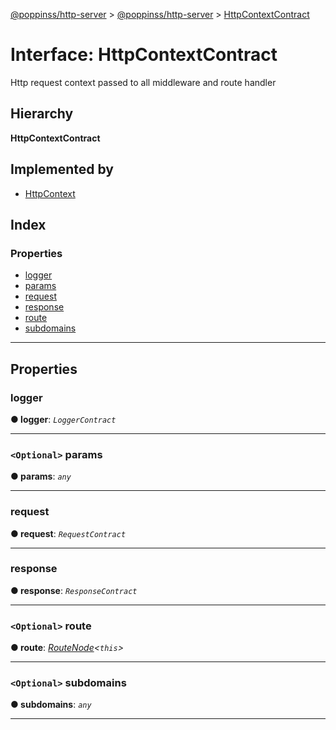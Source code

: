 [@poppinss/http-server](../README.md) > [@poppinss/http-server](../modules/_poppinss_http_server.md) > [HttpContextContract](../interfaces/_poppinss_http_server.httpcontextcontract.md)

# Interface: HttpContextContract

Http request context passed to all middleware and route handler

## Hierarchy

**HttpContextContract**

## Implemented by

* [HttpContext](../classes/_poppinss_http_server.httpcontext.md)

## Index

### Properties

* [logger](_poppinss_http_server.httpcontextcontract.md#logger)
* [params](_poppinss_http_server.httpcontextcontract.md#params)
* [request](_poppinss_http_server.httpcontextcontract.md#request)
* [response](_poppinss_http_server.httpcontextcontract.md#response)
* [route](_poppinss_http_server.httpcontextcontract.md#route)
* [subdomains](_poppinss_http_server.httpcontextcontract.md#subdomains)

---

## Properties

<a id="logger"></a>

###  logger

**● logger**: *`LoggerContract`*

___
<a id="params"></a>

### `<Optional>` params

**● params**: *`any`*

___
<a id="request"></a>

###  request

**● request**: *`RequestContract`*

___
<a id="response"></a>

###  response

**● response**: *`ResponseContract`*

___
<a id="route"></a>

### `<Optional>` route

**● route**: *[RouteNode](../modules/_poppinss_http_server.md#routenode)<`this`>*

___
<a id="subdomains"></a>

### `<Optional>` subdomains

**● subdomains**: *`any`*

___

